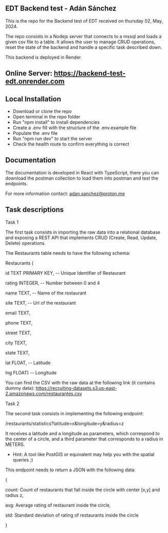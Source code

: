 ## EDT Backend test - Adán Sánchez

This is the repo for the Backend test of EDT received on thursday 02, May, 2024.

The repo consists in a Nodejs server that connects to a mssql and loads a
given csv file to a table. It allows the user to manage CRUD operations,
reset the state of the backend and handle a specific task described down.

This backend is deployed in Render.

## Online Server: https://backend-test-edt.onrender.com

## Local Installation

- Download or clone the repo
- Open terminal in the repo folder
- Run "npm install" to install dependencies
- Create a .env fill with the structure of the .env.example file
- Populate the .env file
- Run "npm run dev" to start the server
- Check the health route to confirm everything is correct

## Documentation

The documentation is developed in React with TypeScript, there you can download
the postman collection to load them into postman and test the endpoints.

For more information contact: adan.sanchez@proton.me

## Task descriptions

Task 1

The first task consists in importing the raw data into a relational database and exposing a REST API that implements CRUD (Create, Read, Update, Delete) operations.

The Restaurants table needs to have the following schema:

Restaurants (

id TEXT PRIMARY KEY, -- Unique Identifier of Restaurant

rating INTEGER, -- Number between 0 and 4

name TEXT, -- Name of the restaurant

site TEXT, -- Url of the restaurant

email TEXT,

phone TEXT,

street TEXT,

city TEXT,

state TEXT,

lat FLOAT, -- Latitude

lng FLOAT) -- Longitude

You can find the CSV with the raw data at the following link (it contains dummy data): https://recruiting-datasets.s3.us-east-2.amazonaws.com/restaurantes.csv

Task 2

The second task consists in implementing the following endpoint:

/restaurants/statistics?latitude=x&longitude=y&radius=z

It receives a latitude and a longitude as parameters, which correspond to the center of a circle, and a third parameter that corresponds to a radius in METERS.

- Hint: A tool like PostGIS or equivalent may help you with the spatial queries ;)

This endpoint needs to return a JSON with the following data:

{

count: Count of restaurants that fall inside the circle with center [x,y] and radius z,

avg: Average rating of restaurant inside the circle,

std: Standard deviation of rating of restaurants inside the circle

}
